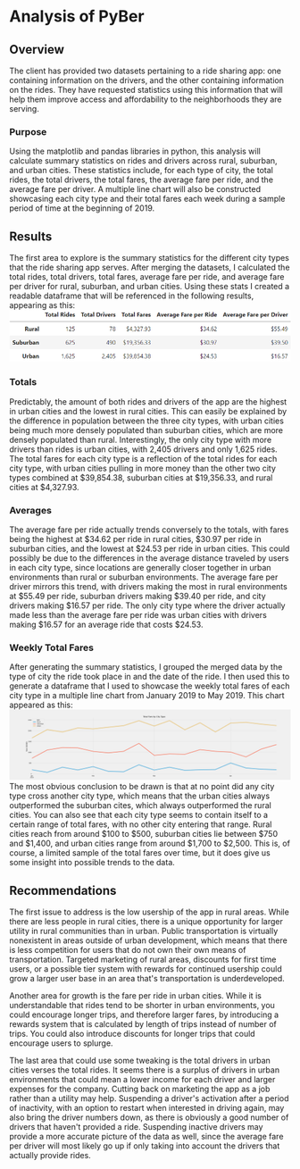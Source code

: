 # Analysis of PyBer
## Overview
The client has provided two datasets pertaining to a ride sharing app: one containing information on the drivers, and the other containing information on the rides. They have requested statistics using this information that will help them improve access and affordability to the neighborhoods they are serving.
### Purpose
Using the matplotlib and pandas libraries in python, this analysis will calculate summary statistics on rides and drivers across rural, suburban, and urban cities. These statistics include, for each type of city, the total rides, the total drivers, the total fares, the average fare per ride, and the average fare per driver. A multiple line chart will also be constructed showcasing each city type and their total fares each week during a sample period of time at the beginning of 2019.
## Results
The first area to explore is the summary statistics for the different city types that the ride sharing app serves. After merging the datasets, I calculated the total rides, total drivers, total fares, average fare per ride, and average fare per driver for rural, suburban, and urban cities. Using these stats I created a readable dataframe that will be referenced in the following results, appearing as this:
![summary_stats.png](https://github.com/Lavernus/PyBer_Anaylsis/blob/main/Pics/summary_stats.png)
### Totals
Predictably, the amount of both rides and drivers of the app are the highest in urban cities and the lowest in rural cities. This can easily be explained by the difference in population between the three city types, with urban cities being much more densely populated than suburban cities, which are more densely populated than rural. Interestingly, the only city type with more drivers than rides is urban cities, with 2,405 drivers and only 1,625 rides. The total fares for each city type is a reflection of the total rides for each city type, with urban cities pulling in more money than the other two city types combined at $39,854.38, suburban cities at $19,356.33, and rural cities at $4,327.93. 

### Averages
The average fare per ride actually trends conversely to the totals, with fares being the highest at $34.62 per ride in rural cities, $30.97 per ride in suburban cities, and the lowest at $24.53 per ride in urban cities. This could possibly be due to the differences in the average distance traveled by users in each city type, since locations are generally closer together in urban environments than rural or suburban environments. The average fare per driver mirrors this trend, with drivers making the most in rural environments at $55.49 per ride, suburban drivers making $39.40 per ride, and city drivers making $16.57 per ride. The only city type where the driver actually made less than the average fare per ride was urban cities with drivers making $16.57 for an average ride that costs $24.53.

### Weekly Total Fares
After generating the summary statistics, I grouped the merged data by the type of city the ride took place in and the date of the ride. I then used this to  generate a dataframe that I used to showcase the weekly total fares of each city type in a multiple line chart from January 2019 to May 2019. This chart appeared as this:
![Pyber_fare_summary.png](https://github.com/Lavernus/PyBer_Anaylsis/blob/main/analysis/Pyber_fare_summary.png)
The most obvious conclusion to be drawn is that at no point did any city type cross another city type, which means that the urban cities always outperformed the suburban cites, which always outperformed the rural cities. You can also see that each city type seems to contain itself to a certain range of total fares, with no other city entering that range. Rural cities reach from around $100 to $500, suburban cities lie between $750 and $1,400, and urban cities range from around $1,700 to $2,500. This is, of course, a limited sample of the total fares over time, but it does give us some insight into possible trends to the data. 

## Recommendations
The first issue to address is the low usership of the app in rural areas. While there are less people in rural cities, there is a unique opportunity for larger utility in rural communities than in urban. Public transportation is virtually nonexistent in areas outside of urban development, which means that there is less competition for users that do not own their own means of transportation. Targeted marketing of rural areas, discounts for first time users, or a possible tier system with rewards for continued usership could grow a larger user base in an area that's transportation is underdeveloped. 

Another area for growth is the fare per ride in urban cities. While it is understandable that rides tend to be shorter in urban environments, you could encourage longer trips, and therefore larger fares, by introducing a rewards system that is calculated by length of trips instead of number of trips. You could also introduce discounts for longer trips that could encourage users to splurge.

The last area that could use some tweaking is the total drivers in urban cities verses the total rides. It seems there is a surplus of drivers in urban environments that could mean a lower income for each driver and larger expenses for the company. Cutting back on marketing the app as a job rather than a utility may help. Suspending a driver's activation after a period of inactivity, with an option to restart when interested in driving again, may also bring the driver numbers down, as there is obviously a good number of drivers that haven't provided a ride. Suspending inactive drivers may provide a more accurate picture of the data as well, since the average fare per driver will most likely go up if only taking into account the drivers that actually provide rides. 
